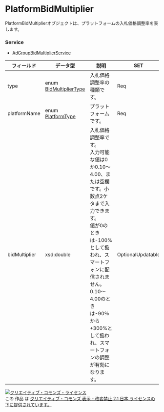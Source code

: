 # PlatformBidMultiplier
PlatformBidMultiplierオブジェクトは、プラットフォームの入札価格調整率を表します。
### Service
+ [AdGroupBidMultiplierService](../services/AdGroupBidMultiplierService.md)

| フィールド | データ型 | 説明 | SET | 
|---|---|---|---|
| type| enum <a href="./BidMultiplierType.md">BidMultiplierType</a>| 入札価格調整率の種類です。| Req |
| platformName| enum <a href="./PlatformType.md">PlatformType</a>| プラットフォームです。| Req |
| bidMultiplier| xsd:double| 入札価格調整率です。<br>入力可能な値は0か0.10〜4.00、または空欄です。小数点2ケタまで入力できます。<br>値が0のときは-100%として扱われ、スマートフォンに配信されません。<br>0.10〜4.00のときは-90％から+300%として扱われ、スマートフォンの調整が有効になります。| OptionalUpdatable |
<a rel="license" href="http://creativecommons.org/licenses/by-nd/2.1/jp/"><img alt="クリエイティブ・コモンズ・ライセンス" style="border-width:0" src="https://i.creativecommons.org/l/by-nd/2.1/jp/88x31.png" /></a><br />この 作品 は <a rel="license" href="http://creativecommons.org/licenses/by-nd/2.1/jp/">クリエイティブ・コモンズ 表示 - 改変禁止 2.1 日本 ライセンスの下に提供されています。</a>
